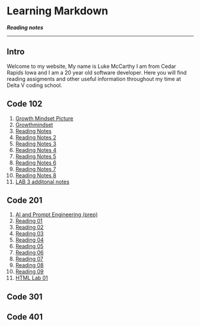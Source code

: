 # Learning Markdown
***Reading notes***

---
## Intro
Welcome to my website, My name is Luke McCarthy I am from Cedar Rapids Iowa and I am a 20 year old software developer. Here you will find reading assigments and other useful information throughout my time at Delta V coding school.
## Code 102
1. [Growth Mindset Picture](https://sites.dartmouth.edu/learning/files/2017/05/Growth-Mindset_Copyright-Big-Change1.jpg)
2. [Growthmindset](Growthmindset.md)
3. [Reading Notes](Learning-Markdown.md)
4. [Reading Notes 2](Read-2.md)
5. [Reading Notes 3](Read-3.md)
6. [Reading Notes 4](Read-4.md)
7. [Reading Notes 5](Read-5.md)
8. [Reading Notes 6](Read-6.md)
9. [Reading Notes 7](Read-7.md)
10. [Reading Notes 8](Read-8.md)
11. [LAB 3 additonal notes](Additonal-ReadingNotes-Lab03.md)
## Code 201
1. [AI and Prompt Engineering (prep)](prompt-engineering.md)
1. [Reading 01](class-01.md)
2. [Reading 02](class-02.md)
3. [Reading 03](class-03.md)
3. [Reading 04](class-04.md)
4. [Reading 05](class-05.md)
4. [Reading 06](class-06.md)
4. [Reading 07](class-07.md)
4. [Reading 08](class-08.md)
4. [Reading 09](class-09.md)
4. [HTML Lab 01]()
## Code 301
## Code 401